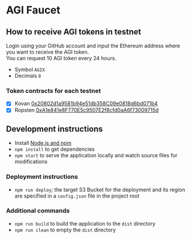 # AGI Faucet

## How to receive AGI tokens in testnet
Login using your GitHub account and input the Ethereum address where you want to receive the AGI token.  
You can request 10 AGI token every 24 hours.

- Symbol `AGIX`
- Decimals `8`

### Token contracts for each testnet
- [x] Kovan [0x20802d1a9581b94e51db358C09e0818d6bd071b4](https://kovan.etherscan.io/token/0x20802d1a9581b94e51db358C09e0818d6bd071b4)    
- [x] Ropsten [0xA1e841e8F770E5c9507E2f8cfd0aA6f73009715d](https://ropsten.etherscan.io/token/0xA1e841e8F770E5c9507E2f8cfd0aA6f73009715d)   

## Development instructions
* Install [Node.js and npm](https://nodejs.org/)
* `npm install` to get dependencies
* `npm start` to serve the application locally and watch source files for modifications

### Deployment instructions
* `npm run deploy`; the target S3 Bucket for the deployment and its region are specified in a `config.json` file in the project root

### Additional commands
* `npm run build` to build the application to the `dist` directory
* `npm run clean` to empty the `dist` directory
